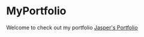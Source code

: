 # MyPortfolio
Welcome to check out my portfolio
<a href="https://jasperho1228.github.io/MyPortfolio/" target="_blank">Jasper's Portfolio</a>
